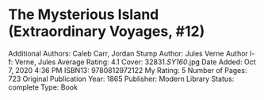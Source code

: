# The Mysterious Island (Extraordinary Voyages, #12)

Additional Authors: Caleb Carr, Jordan Stump
Author: Jules Verne
Author l-f: Verne, Jules
Average Rating: 4.1
Cover: 32831._SY160_.jpg
Date Added: Oct 7, 2020 4:36 PM
ISBN13: 9780812972122
My Rating: 5
Number of Pages: 723
Original Publication Year: 1865
Publisher: Modern Library
Status: complete
Type: Book